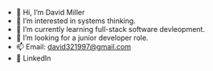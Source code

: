- 👋 Hi, I’m David Miller
- 👀 I’m interested in systems thinking. 
- 🌱 I’m currently learning full-stack software devleopment.
- 💞️ I’m looking for a junior developer role.
- 📫 Email: david321997@gmail.com
- 🔗 LinkedIn 
